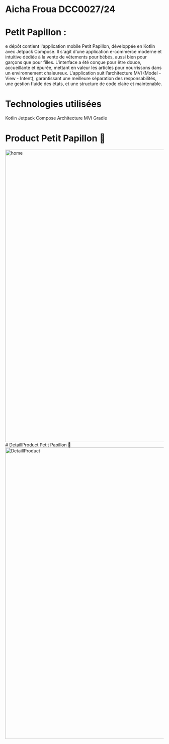 # Aicha Froua DCC0027/24

 # Petit Papillon :
 e dépôt contient l'application mobile Petit Papillon, développée en Kotlin avec Jetpack Compose. Il s'agit d'une application e-commerce moderne et intuitive dédiée à la vente de vêtements pour bébés, aussi bien pour garçons que pour filles.
L'interface a été conçue pour être douce, accueillante et épurée, mettant en valeur les articles pour nourrissons dans un environnement chaleureux.
L'application suit l’architecture MVI (Model - View - Intent), garantissant une meilleure séparation des responsabilités, une gestion fluide des états, et une structure de code claire et maintenable.

# Technologies utilisées
Kotlin
Jetpack Compose
Architecture MVI
Gradle

# Product Petit Papillon 🦋
<img width="929" alt="home" src="https://github.com/user-attachments/assets/1c7f9925-9bbc-4353-8a76-724c6459acaa" />
#  DetaillProduct Petit Papillon 🦋
<img width="926" alt="DetaillProduct" src="https://github.com/user-attachments/assets/9f8d6bc2-bf7e-4c8d-b70b-da0a0b69e8a3" />
